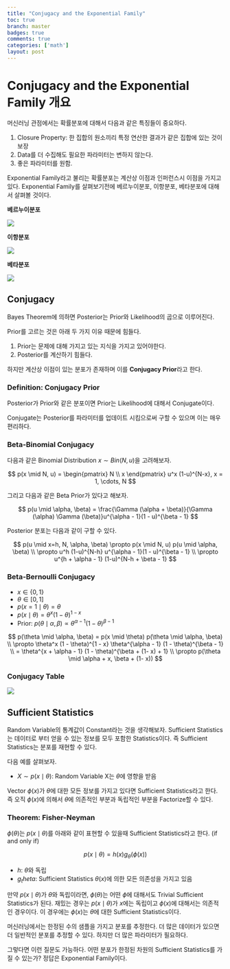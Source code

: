 ```yaml
---
title: "Conjugacy and the Exponential Family"
toc: true
branch: master
badges: true
comments: true
categories: ['math']
layout: post
---
```


# Conjugacy and the Exponential Family 개요

머신러닝 관점에서는 확률분포에 대해서 다음과 같은 특징들이 중요하다.

1. Closure Property: 한 집합의 원소끼리 특정 연산한 결과가 같은 집합에 있는 것이 보장
2. Data를 더 수집해도 필요한 파라미터는 변하지 않는다.
3. 좋은 파라미터를 원함.

Exponential Family라고 불리는 확률분포는 계산상 이점과 인퍼런스시 이점을 가지고 있다.
Exponential Family를 살펴보기전에 베르누이분포, 이항분포, 베타분포에 대해서 살펴볼 것이다.

**베르누이분포**

![](https://upload.wikimedia.org/wikipedia/commons/thumb/7/74/Bernoulli_Distribution.PNG/650px-Bernoulli_Distribution.PNG)

**이항분포**

![](https://upload.wikimedia.org/wikipedia/commons/thumb/7/75/Binomial_distribution_pmf.svg/600px-Binomial_distribution_pmf.svg.png)

**베타분포**

![](https://upload.wikimedia.org/wikipedia/commons/thumb/f/f3/Beta_distribution_pdf.svg/650px-Beta_distribution_pdf.svg.png)


## Conjugacy

Bayes Theorem에 의하면 Posterior는 Prior와 Likelihood의 곱으로 이루어진다.

Prior를 고르는 것은 아래 두 가지 이유 때문에 힘들다.

1. Prior는 문제에 대해 가지고 있는 지식을 가지고 있어야한다.
2. Posterior를 계산하기 힘들다.

하지만 계산상 이점이 있는 분포가 존재하며 이를 **Conjugacy Prior**라고 한다.

### Definition: Conjugacy Prior

Posterior가 Prior와 같은 분포이면 Prior는 Likelihood에 대해서 Conjugate이다.

Conjugate는 Posterior를 파라미터를 업데이트 시킴으로써 구할 수 있으며 이는 매우 편리하다.

### Beta-Binomial Conjugacy

다음과 같은 Binomial Distribution $x \sim Bin(N, u)$을 고려해보자.

$$
p(x \mid N, u) = \begin{pmatrix} N \\ x \end{pmatrix} u^x (1-u)^{N-x}, x = 1, \cdots, N
$$

그리고 다음과 같은 Beta Prior가 있다고 해보자.

$$
p(u \mid \alpha, \beta) = \frac{\Gamma (\alpha + \beta)}{\Gamma (\alpha) \Gamma (\beta)}u^{\alpha - 1}(1 - u)^{\beta - 1}
$$

Posterior 분포는 다음과 같이 구할 수 있다.

$$
p(u \mid x=h, N, \alpha, \beta) \propto p(x \mid N, u) p(u \mid \alpha, \beta) \\
\propto u^h (1-u)^{N-h} u^{\alpha - 1}(1 - u)^{\beta - 1} \\
\propto u^{h + \alpha - 1} (1-u)^{N-h + \beta - 1}
$$


### Beta-Bernoulli Conjugacy

- $x \in \{0, 1\}$
- $\theta \in [0, 1]$
- $p(x=1 \mid \theta) = \theta$
- $p(x \mid \theta) = \theta^x (1- \theta)^{1 - x}$
- Prior: $p(\theta \mid \alpha, \beta) \propto \theta^{\alpha - 1} (1 - \theta)^{\beta - 1}$

$$
p(\theta \mid \alpha, \beta) = p(x \mid \theta) p(\theta \mid \alpha, \beta) \\
\propto  \theta^x (1 - \theta)^{1 - x} \theta^{\alpha - 1} (1 - \theta)^{\beta - 1} \\
= \theta^{x + \alpha - 1} (1 - \theta)^{\beta + (1- x) + 1} \\
\propto p(\theta \mid \alpha + x, \beta + (1- x))
$$


### Conjugacy Table

![](https://media.cheggcdn.com/media/806/8068e941-105f-4ec3-b55f-207b082b03d4/php1WuNSn.png)

## Sufficient Statistics

Random Variable의 통계값이 Constant라는 것을 생각해보자. 
Sufficient Statistics는 데이터로 부터 얻을 수 있는 정보를 모두 포함한 Statistics이다.
즉 Sufficient Statistics는 분포를 재현할 수 있다.

다음 예를 살펴보자.

- $X \sim p(x \mid \theta)$: Random Variable X는 $\theta$에 영향을 받음

Vector $\phi (x)$가 $\theta$에 대한 모든 정보를 가지고 있다면 Sufficient Statistics라고 한다.
즉 오직 $\phi (x)$에 의해서 $\theta$에 의존적인 부분과 독립적인 부분을 Factorize할 수 있다.

### Theorem: Fisher-Neyman

$\phi (\theta)$는 $p(x \mid \theta)$를 아래와 같이 표현할 수 있을때 Sufficient Statistics라고 한다. (if and only if)

$$
p(x \mid \theta) = h(x) g_{\theta}(\phi(x))
$$

- $h$: $\theta$와 독립
- $g_theta$: Sufficient Statistics $\theta(x)$에 의한 모든 의존성을 가지고 있음 

만약 $p(x \mid \theta)$가 $\theta$와 독립이라면, $\phi (\theta)$는 어떤 $\phi$에 대해서도 Trivial Sufficient Statistics가 된다.
재밌는 경우는 $p(x \mid \theta)$가 $x$에는 독립이고 $\phi(x)$에 대해서는 의존적인 경우이다. 이 경우에는 $\phi(x)$는 $\theta$에 대한 Sufficient Statistics이다.

머신러닝에서는 한정된 수의 샘플을 가지고 분포를 추정한다.
더 많은 데이터가 있으면 더 일반적인 분포를 추정할 수 있다.
하지만 더 많은 파라미터가 필요하다.

그렇다면 이런 질문도 가능하다. 
어떤 분포가 한정된 차원의 Sufficient Statistics를 가질 수 있는가?
정답은 Exponential Family이다.